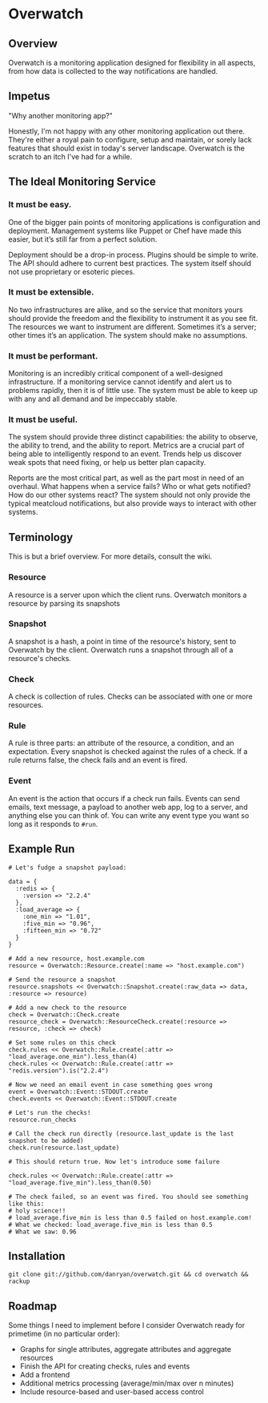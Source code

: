 # Overwatch

## Overview

Overwatch is a monitoring application designed for flexibility in all aspects, from how data is collected to the way notifications are handled.

## Impetus

"Why another monitoring app?" 

Honestly, I'm not happy with any other monitoring application out there. They're either  a royal pain to configure, setup and maintain, or sorely lack features that should exist in today's server landscape. Overwatch is the scratch to an itch I've had for a while.

## The Ideal Monitoring Service

### It must be easy.

One of the bigger pain points of monitoring applications is configuration and deployment. Management systems like Puppet or Chef have made this easier, but it’s still far from a perfect solution.

Deployment should be a drop-in process. Plugins should be simple to write. The API should adhere to current best practices. The system itself should not use proprietary or esoteric pieces.

### It must be extensible.

No two infrastructures are alike, and so the service that monitors yours should provide the freedom and the flexibility to instrument it as you see fit. The resources we want to instrument are different. Sometimes it’s a server; other times it’s an application. The system should make no assumptions.

### It must be performant.

Monitoring is an incredibly critical component of a well-designed infrastructure. If a monitoring service cannot identify and alert us to problems rapidly, then it is of little use. The system must be able to keep up with any and all demand and be impeccably stable.


### It must be useful.

The system should provide three distinct capabilities: the ability to observe, the ability to trend, and the ability to report. Metrics are a crucial part of being able to intelligently respond to an event. Trends help us discover weak spots that need fixing, or help us better plan capacity.

Reports are the most critical part, as well as the part most in need of an overhaul. What happens when a service fails? Who or what gets notified? How do our other systems react? The system should not only provide the typical meatcloud notifications, but also provide ways to interact with other systems.

## Terminology

This is but a brief overview. For more details, consult the wiki.

### Resource

A resource is a server upon which the client runs. Overwatch monitors a resource by parsing its snapshots

### Snapshot

A snapshot is a hash, a point in time of the resource's history, sent to Overwatch by the client. Overwatch runs a snapshot through all of a resource's checks.

### Check

A check is collection of rules. Checks can be associated with one or more resources.

### Rule

A rule is three parts: an attribute of the resource, a condition, and an expectation. Every snapshot is checked against the rules of a check. If a rule returns false, the check fails and an event is fired.

### Event

An event is the action that occurs if a check run fails. Events can send emails, text message, a payload to another web app, log to a server, and anything else you can think of. You can write any event type you want so long as it responds to `#run`.

## Example Run


    # Let's fudge a snapshot payload:

    data = { 
      :redis => {
        :version => "2.2.4"
      },
      :load_average => { 
        :one_min => "1.01", 
        :five_min => "0.96", 
        :fifteen_min => "0.72"
      }
    }

    # Add a new resource, host.example.com
    resource = Overwatch::Resource.create(:name => "host.example.com")
    
    # Send the resource a snapshot
    resource.snapshots << Overwatch::Snapshot.create(:raw_data => data, :resource => resource)

    # Add a new check to the resource
    check = Overwatch::Check.create
    resource_check = Overwatch::ResourceCheck.create(:resource => resource, :check => check)
    
    # Set some rules on this check
    check.rules << Overwatch::Rule.create(:attr => "load_average.one_min").less_than(4)
    check.rules << Overwatch::Rule.create(:attr => "redis.version").is("2.2.4")

    # Now we need an email event in case something goes wrong
    event = Overwatch::Event::STDOUT.create
    check.events << Overwatch::Event::STDOUT.create
    
    # Let's run the checks!
    resource.run_checks
    
    # Call the check run directly (resource.last_update is the last snapshot to be added)
    check.run(resource.last_update)
    
    # This should return true. Now let's introduce some failure
    
    check.rules << Overwatch::Rule.create(:attr => "load_average.five_min").less_than(0.50)
    
    # The check failed, so an event was fired. You should see something like this:
    # holy science!!
    # load_average.five_min is less than 0.5 failed on host.example.com!
    # What we checked: load_average.five_min is less than 0.5
    # What we saw: 0.96
    
## Installation

    git clone git://github.com/danryan/overwatch.git && cd overwatch && rackup

## Roadmap

Some things I need to implement before I consider Overwatch ready for primetime (in no particular order):

* Graphs for single attributes, aggregate attributes and aggregate resources
* Finish the API for creating checks, rules and events
* Add a frontend
* Additional metrics processing (average/min/max over n minutes)
* Include resource-based and user-based access control